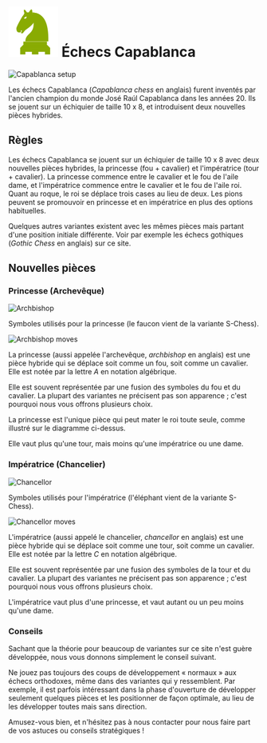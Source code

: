 # ![capablanca](https://github.com/gbtami/pychess-variants/blob/master/static/icons/capablanca.svg) Échecs Capablanca

![Capablanca setup](https://github.com/gbtami/pychess-variants/blob/master/static/images/CVariantsGuide/Capablanca.png)

Les échecs Capablanca (*Capablanca chess* en anglais) furent inventés par l'ancien champion du monde José Raúl Capablanca dans les années 20. Ils se jouent sur un échiquier de taille 10 x 8, et introduisent deux nouvelles pièces hybrides.

## Règles

Les échecs Capablanca se jouent sur un échiquier de taille 10 x 8 avec deux nouvelles pièces hybrides, la princesse (fou + cavalier) et l'impératrice (tour + cavalier). La princesse commence entre le cavalier et le fou de l'aile dame, et l'impératrice commence entre le cavalier et le fou de l'aile roi. Quant au roque, le roi se déplace trois cases au lieu de deux. Les pions peuvent se promouvoir en princesse et en impératrice en plus des options habituelles.

Quelques autres variantes existent avec les mêmes pièces mais partant d'une position initiale différente. Voir par exemple les échecs gothiques (*Gothic Chess* en anglais) sur ce site.

## Nouvelles pièces

### Princesse (Archevêque)

![Archbishop](https://github.com/gbtami/pychess-variants/blob/master/static/images/CVariantsGuide/Princesses.png)

Symboles utilisés pour la princesse (le faucon vient de la variante S-Chess).

![Archbishop moves](https://github.com/gbtami/pychess-variants/blob/master/static/images/CVariantsGuide/Archbishop.png)

La princesse (aussi appelée l'archevêque, *archbishop* en anglais) est une pièce hybride qui se déplace soit comme un fou, soit comme un cavalier. Elle est notée par la lettre *A* en notation algébrique.

Elle est souvent représentée par une fusion des symboles du fou et du cavalier. La plupart des variantes ne précisent pas son apparence ; c'est pourquoi nous vous offrons plusieurs choix.

La princesse est l'unique pièce qui peut mater le roi toute seule, comme illustré sur le diagramme ci-dessus.

Elle vaut plus qu'une tour, mais moins qu'une impératrice ou une dame.

### Impératrice (Chancelier)

![Chancellor](https://github.com/gbtami/pychess-variants/blob/master/static/images/CVariantsGuide/Empresses.png)

Symboles utilisés pour l'impératrice (l'éléphant vient de la variante S-Chess).

![Chancellor moves](https://github.com/gbtami/pychess-variants/blob/master/static/images/CVariantsGuide/Chancellor.png)

L'impératrice (aussi appelé le chancelier, *chancellor* en anglais) est une pièce hybride qui se déplace soit comme une tour, soit comme un cavalier. Elle est notée par la lettre *C* en notation algébrique.

Elle est souvent représentée par une fusion des symboles de la tour et du cavalier. La plupart des variantes ne précisent pas son apparence ; c'est pourquoi nous vous offrons plusieurs choix.

L'impératrice vaut plus d'une princesse, et vaut autant ou un peu moins qu'une dame.

### Conseils

Sachant que la théorie pour beaucoup de variantes sur ce site n'est guère développée, nous vous donnons simplement le conseil suivant.

Ne jouez pas toujours des coups de développement « normaux » aux échecs orthodoxes, même dans des variantes qui y ressemblent. Par exemple, il est parfois intéressant dans la phase d'ouverture de développer seulement quelques pièces et les positionner de façon optimale, au lieu de les développer toutes mais sans direction.

Amusez-vous bien, et n'hésitez pas à nous contacter pour nous faire part de vos astuces ou conseils stratégiques !
